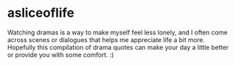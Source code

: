# asliceoflife

Watching dramas is a way to make myself feel less lonely, and I often come across scenes or dialogues that helps me appreciate life a bit more. Hopefully this compilation of drama quotes can make your day a little better or provide you with some comfort. :)
